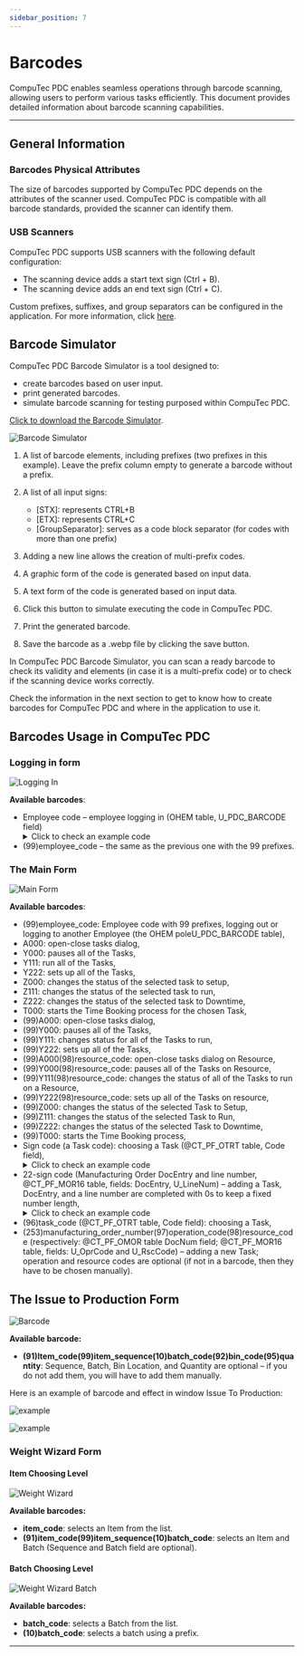 ```yaml
---
sidebar_position: 7
---
```


# Barcodes

CompuTec PDC enables seamless operations through barcode scanning, allowing users to perform various tasks efficiently. This document provides detailed information about barcode scanning capabilities.

---

## General Information

### Barcodes Physical Attributes

The size of barcodes supported by CompuTec PDC depends on the attributes of the scanner used. CompuTec PDC is compatible with all barcode standards, provided the scanner can identify them.

### USB Scanners

CompuTec PDC supports USB scanners with the following default configuration:

- The scanning device adds a start text sign (Ctrl + B).
- The scanning device adds an end text sign (Ctrl + C).

Custom prefixes, suffixes, and group separators can be configured in the application. For more information, click [here](./setting-up-the-application/overview.md#computec-labels-settings).

## Barcode Simulator

CompuTec PDC Barcode Simulator is a tool designed to:

- create barcodes based on user input.
- print generated barcodes.
- simulate barcode scanning for testing purposed within CompuTec PDC.

[Click to download the Barcode Simulator](https://download.computec.one/software/pdc/tools/PDC_Barcode_Simulator.zip).

![Barcode Simulator](./media/barcodes/barcode-simulator.webp)

1. A list of barcode elements, including prefixes (two prefixes in this example). Leave the prefix column empty to generate a barcode without a prefix.
2. A list of all input signs:

    - \[STX\]: represents CTRL+B
    - \[ETX\]: represents CTRL+C
    - \[GroupSeparator\]: serves as a code block separator (for codes with more than one prefix)
3. Adding a new line allows the creation of multi-prefix codes.
4. A graphic form of the code is generated based on input data.
5. A text form of the code is generated based on input data.
6. Click this button to simulate executing the code in CompuTec PDC.
7. Print the generated barcode.
8. Save the barcode as a .webp file by clicking the save button.

In CompuTec PDC Barcode Simulator, you can scan a ready barcode to check its validity and elements (in case it is a multi-prefix code) or to check if the scanning device works correctly.

Check the information in the next section to get to know how to create barcodes for CompuTec PDC and where in the application to use it.

## Barcodes Usage in CompuTec PDC

### Logging in form

![Logging In](./media/barcodes/pdc-logging-in.webp)

**Available barcodes**:

- Employee code – employee logging in (OHEM table, U_PDC_BARCODE field)
    <details>
        <summary>Click to check an example code</summary>
        <table>
            <thead>
                <tr>
                    <th>Barcode</th>
                    <th rowspan="2">Represents</th>
                </tr>
                <tr>
                    <th>Employee code (OHEM → U_PDC_BARCODE)</th>
                </tr>
            </thead>
            <tbody>
                <tr>
                    <td>1234</td>
                    <td>Employee with code 1234</td>
                </tr>
            </tbody>
        </table>
    </details>
- (99)employee_code – the same as the previous one with the 99 prefixes.

### The Main Form

![Main Form](./media/barcodes/pdc-main-form.webp)

**Available barcodes**:

- (99)employee_code: Employee code with 99 prefixes, logging out or logging to another Employee (the OHEM poleU_PDC_BARCODE table),
- A000: open-close tasks dialog,
- Y000: pauses all of the Tasks,
- Y111: run all of the Tasks,
- Y222: sets up all of the Tasks,
- Z000: changes the status of the selected task to setup,
- Z111: changes the status of the selected task to run,
- Z222: changes the status of the selected task to Downtime,
- T000: starts the Time Booking process for the chosen Task,
- (99)A000: open-close tasks dialog,
- (99)Y000: pauses all of the Tasks,
- (99)Y111: changes status for all of the Tasks to run,
- (99)Y222: sets up all of the Tasks,
- (99)A000(98)resource_code: open-close tasks dialog on Resource,
- (99)Y000(98)resource_code: pauses all of the Tasks on Resource,
- (99)Y111(98)resource_code: changes the status of all of the Tasks to run on a Resource,
- (99)Y222(98)resource_code: sets up all of the Tasks on resource,
- (99)Z000: changes the status of the selected Task to Setup,
- (99)Z111: changes the status of the selected Task to Run,
- (99)Z222: changes the status of the selected Task to Downtime,
- (99)T000: starts the Time Booking process,
- Sign code (a Task code): choosing a Task (@CT_PF_OTRT table, Code field),
    <details>
        <summary>Click to check an example code</summary>
        <table>
            <thead>
                <tr>
                    <th rowspan="2"></th>
                    <th>Barcode</th>
                    <th rowspan="2">Represents</th>
                </tr>
                <tr>
                    <th>Tile code (@CT_PF_OTRT→ Code)</th>
                </tr>
            </thead>
            <tbody>
                <tr>
                    <td>SQL Example</td>
                    <td>00000000000000000000000000001H</td>
                    <td>Tile with code 00000000000000000000000000001H</td>
                </tr>
                <tr>
                    <td>HANA Example</td>
                    <td>0000000001H</td>
                    <td>Tile with code 0000000001H</td>
                </tr>
            </tbody>
        </table>
    </details>
- 22-sign code (Manufacturing Order DocEntry and line number, @CT_PF_MOR16 table, fields: DocEntry, U_LineNum) – adding a Task, DocEntry, and a line number are completed with 0s to keep a fixed number length,
    <details>
        <summary>Click to check an example code</summary>
        <table>
            <thead>
                <tr>
                    <th colspan="2">Barcode</th>
                    <th rowspan="2">Represents</th>
                </tr>
                <tr>
                    <th>Manufacturing Order Document Doc Entry(11 characters)</th>
                    <th>Line number (11 characters)</th>
                </tr>
            </thead>
            <tbody>
                <tr>
                    <td>00000001234</td>
                    <td>00000000005</td>
                    <td rowspan="2">MOR doc entry 1234 and line number 5</td>
                </tr>
                <tr>
                    <td colspan="2">0000000123400000000005</td>
                </tr>
            </tbody>
        </table>
    </details>
- (96)task_code (@CT_PF_OTRT table, Code field): choosing a Task,
- (253)manufacturing_order_number(97)operation_code(98)resource_code (respectively: @CT_PF_OMOR table DocNum field; @CT_PF_MOR16 table, fields: U_OprCode and U_RscCode) – adding a new Task; operation and resource codes are optional (if not in a barcode, then they have to be chosen manually).

## The Issue to Production Form

![Barcode](./media/barcodes/barcode.webp)

**Available barcode:**

- **(91)Item_code(99)item_sequence(10)batch_code(92)bin_code(95)quantity**: Sequence, Batch, Bin Location, and Quantity are optional – if you do not add them, you will have to add them manually.

Here is an example of barcode and effect in window Issue To Production:

![example](./media/barcodes/image.png)

![example](./media/barcodes/image%20(1).png)

### Weight Wizard Form

#### Item Choosing Level

![Weight Wizard](./media/barcodes/weight-wizard.webp)

**Available barcodes:**

- **item_code**: selects an Item from the list.
- **(91)item_code(99)item_sequence(10)batch_code**: selects an Item and Batch (Sequence and Batch field are optional).

#### Batch Choosing Level

![Weight Wizard Batch](./media/barcodes/weight-wizard-batch.webp)

**Available barcodes:**

- **batch_code**: selects a Batch from the list.
- **(10)batch_code**: selects a batch using a prefix.

---
